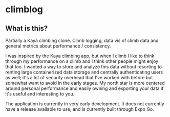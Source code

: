 # climblog

## What is this?
Partially a Kaya climbing clone. Climb logging, data vis of climb data and general metrics about performance / consistency.

I was inspired by the Kaya climbing app, but when I climb I like to think through my performance on a climb and I think other people might enjoy that too.
I wanted a way to store and analyze this data without resorting to renting large containerized data storage and centrally authenticating users as well; it's a lot of security overhead that I've worked with before but somewhat want to avoid in the early stages. My north star is more centered around personal performance and easily owning and exporting your data if it's useful and interesting to you.

The application is currently in very early development. It does not currently have a release available to use, and is currently built through Expo Go.
